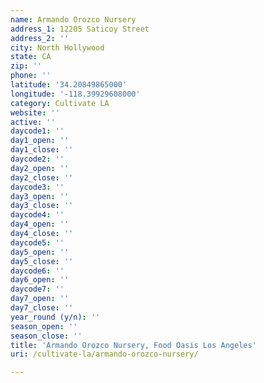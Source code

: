 ```yaml
---
name: Armando Orozco Nursery
address_1: 12205 Saticoy Street
address_2: ''
city: North Hollywood
state: CA
zip: ''
phone: ''
latitude: '34.20849865000'
longitude: '-118.39929608000'
category: Cultivate LA
website: ''
active: ''
daycode1: ''
day1_open: ''
day1_close: ''
daycode2: ''
day2_open: ''
day2_close: ''
daycode3: ''
day3_open: ''
day3_close: ''
daycode4: ''
day4_open: ''
day4_close: ''
daycode5: ''
day5_open: ''
day5_close: ''
daycode6: ''
day6_open: ''
daycode7: ''
day7_open: ''
day7_close: ''
year_round (y/n): ''
season_open: ''
season_close: ''
title: 'Armando Orozco Nursery, Food Oasis Los Angeles'
uri: /cultivate-la/armando-orozco-nursery/

---
```

